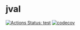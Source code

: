 # jval

[![Actions Status: test](https://github.com/emgyrz/jval/workflows/test/badge.svg)](https://github.com/emgyrz/jval/actions?query=workflow%3A"test")  [![codecov](https://codecov.io/gh/emgyrz/jval/branch/master/graph/badge.svg?token=X61GGV241D)](https://codecov.io/gh/emgyrz/jval)
